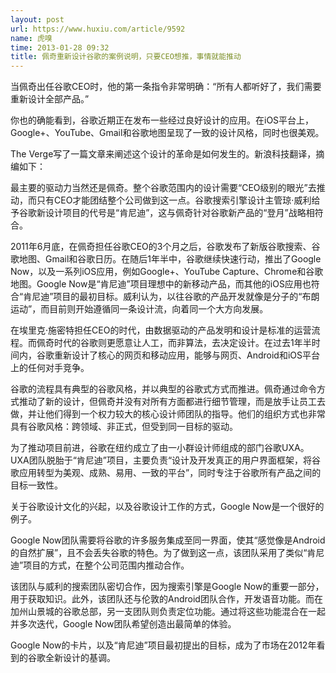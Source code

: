 ```yaml
---
layout: post
url: https://www.huxiu.com/article/9592
name: 虎嗅
time: 2013-01-28 09:32
title: 佩奇重新设计谷歌的案例说明，只要CEO想推，事情就能推动
---
```

当佩奇出任谷歌CEO时，他的第一条指令非常明确：“所有人都听好了，我们需要重新设计全部产品。”

你也的确能看到，谷歌近期正在发布一些经过良好设计的应用。在iOS平台上，Google+、YouTube、Gmail和谷歌地图呈现了一致的设计风格，同时也很美观。

The Verge写了一篇文章来阐述这个设计的革命是如何发生的。新浪科技翻译，摘编如下：

最主要的驱动力当然还是佩奇。整个谷歌范围内的设计需要“CEO级别的眼光”去推动，而只有CEO才能团结整个公司做到这一点。谷歌搜索引擎设计主管琼·威利给予谷歌新设计项目的代号是“肯尼迪”，这与佩奇针对谷歌新产品的“登月”战略相符合。

2011年6月底，在佩奇担任谷歌CEO的3个月之后，谷歌发布了新版谷歌搜索、谷歌地图、Gmail和谷歌日历。在随后1年半中，谷歌继续快速行动，推出了Google Now，以及一系列iOS应用，例如Google+、YouTube Capture、Chrome和谷歌地图。Google Now是“肯尼迪”项目理想中的新移动产品，而其他的iOS应用也符合“肯尼迪”项目的最初目标。威利认为，以往谷歌的产品开发就像是分子的“布朗运动”，而目前则开始遵循同一条设计流，向着同一个大方向发展。

在埃里克·施密特担任CEO的时代，由数据驱动的产品发明和设计是标准的运营流程。而佩奇时代的谷歌则更愿意让人工，而非算法，去决定设计。在过去1年半时间内，谷歌重新设计了核心的网页和移动应用，能够与网页、Android和iOS平台上的任何对手竞争。

谷歌的流程具有典型的谷歌风格，并以典型的谷歌式方式而推进。佩奇通过命令方式推动了新的设计，但佩奇并没有对所有方面都进行细节管理，而是放手让员工去做，并让他们得到一个权力较大的核心设计师团队的指导。他们的组织方式也非常具有谷歌风格：跨领域、非正式，但受到同一目标的驱动。

为了推动项目前进，谷歌在纽约成立了由一小群设计师组成的部门谷歌UXA。UXA团队脱胎于“肯尼迪”项目，主要负责“设计及开发真正的用户界面框架，将谷歌应用转型为美观、成熟、易用、一致的平台”，同时专注于谷歌所有产品之间的目标一致性。

关于谷歌设计文化的兴起，以及谷歌设计工作的方式，Google Now是一个很好的例子。

Google Now团队需要将谷歌的许多服务集成至同一界面，使其“感觉像是Android的自然扩展”，且不会丢失谷歌的特色。为了做到这一点，该团队采用了类似“肯尼迪”项目的方式，在整个公司范围内推动合作。

该团队与威利的搜索团队密切合作，因为搜索引擎是Google Now的重要一部分，用于获取知识。此外，该团队还与伦敦的Android团队合作，开发语音功能。而在加州山景城的谷歌总部，另一支团队则负责定位功能。通过将这些功能混合在一起并多次迭代，Google Now团队希望创造出最简单的体验。

Google Now的卡片，以及“肯尼迪”项目最初提出的目标，成为了市场在2012年看到的谷歌全新设计的基调。

